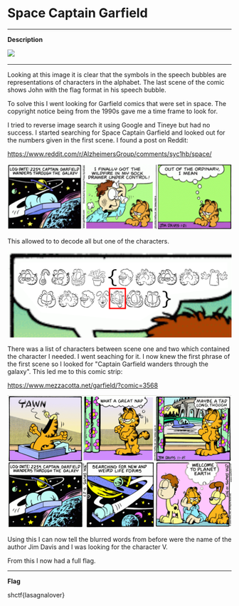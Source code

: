 # Space Captain Garfield
- - -
**Description**

![](https://github.com/TheArchPirate/ctf-writeups/blob/main/Space-Heroes/images/SpaceCaptainGarfield.png?raw=true)

- - -
Looking at this image it is clear that the symbols in the speech bubbles are representations of characters in the alphabet. The last scene of the comic shows John with the flag format in his speech bubble. 

To solve this I went looking for Garfield comics that were set in space. The copyright notice being from the 1990s gave me a time frame to look for. 

I tried to reverse image search it using Google and Tineye but had no success. I started searching for Space Captain Garfield and looked out for the numbers given in the first scene. I found a post on Reddit:

https://www.reddit.com/r/AlzheimersGroup/comments/syc1hb/space/

![](https://github.com/TheArchPirate/ctf-writeups/blob/main/Space-Heroes/images/space-captain-garfield-reddit.png?raw=true)

This allowed to to decode all but one of the characters.

![](https://github.com/TheArchPirate/ctf-writeups/blob/main/Space-Heroes/images/garfield-character-no-decode.png?raw=true)

There was a list of characters between scene one and two which contained the character I needed. I went seaching for it. I now knew the first phrase of the first scene so I looked for "Captain Garfield wanders through the galaxy". This led me to this comic strip:

https://www.mezzacotta.net/garfield/?comic=3568

![](https://github.com/TheArchPirate/ctf-writeups/blob/main/Space-Heroes/images/garfield-extended-comic.png?raw=true)

Using this I can now tell the blurred words from before were the name of the author Jim Davis and I was looking for the character V. 

From this I now had a full flag.

- - - 
**Flag**

shctf{lasagnalover}
